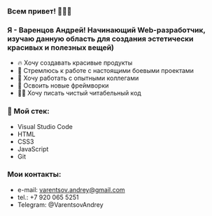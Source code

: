 ### Всем привет! 👋👋👋

### Я - Варенцов Андрей! Начинающий Web-разработчик, изучаю данную область для создания эстетически красивых и полезных вещей)


- 🔥 Хочу создавать красивые продукты
- 🎯 Стремлюсь к работе с настоящими боевыми проектами
- 🔞 Хочу работать с опытными коллегами
- 🏫 Освоить новые фреймворки
- ✍🏻 Хочу писать чистый читабельный код

### 🔨 Мой стек:

- Visual Studio Code
- HTML
- CSS3
- JavaScript
- Git


### Мои контакты:
- e-mail: varentsov.andrey@gmail.com
- tel.: +7 920 065 5251
- Telegram: @VarentsovAndrey
